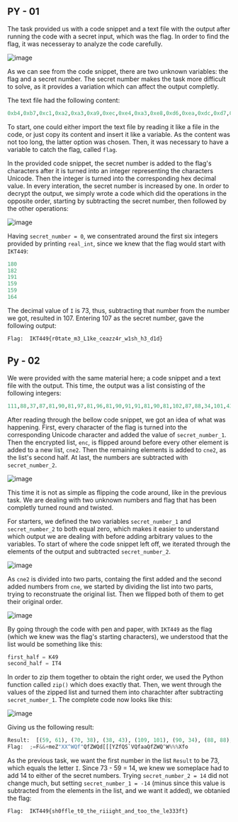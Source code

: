 ## PY - 01

The task provided us with a code snippet and a text file with the output after running the code with a secret input, which was the flag. In order to find the flag, it was necesseray to analyze the code carefully. 

![image](https://user-images.githubusercontent.com/72946914/161009970-6701dbae-d10b-41cc-9a30-3cd1018fe92b.png)

As we can see from the code snippet, there are two unknown variables: the flag and a secret number. The secret number makes the task more difficult to solve, as it provides a variation which can affect the output completly. 

The text file had the following content: 
```python
0xb4,0xb7,0xc1,0xa2,0xa3,0xa9,0xec,0xe4,0xa3,0xe8,0xd6,0xea,0xdc,0xd7,0xe6,0xad,0xda,0xc8,0xae,0xe9,0xe4,0xdf,0xe4,0xe7,0xe4,0xfe,0xff,0xba,0xf9,0xe7,0x100,0xbb,0xfe,0xf4,0xec,0xf6,0xc2,0xef,0xf5,0xc3,0xf7,0x111
```
To start, one could either import the text file by reading it like a file in the code, or just copy its content and insert it like a variable. As the content was not too long, the latter option was chosen. Then, it was necessary to have a variable to catch the flag, called `flag`. 

In the provided code snippet, the secret number is added to the flag's characters after it is turned into an integer representing the characters Unicode. Then the integer is turned into the corresponding hex decimal value. In every interation, the secret number is increased by one. In order to decrypt the output, we simply wrote a code which did the operations in the opposite order, starting by subtracting the secret number, then followed by the other operations: 

![image](https://user-images.githubusercontent.com/72946914/161015249-33c331e8-f7e8-464b-90b5-a983284a92b8.png)

Having `secret_number = 0`, we consentrated around the first six integers provided by printing `real_int`, since we knew that the flag would start with `IKT449`: 
```python
180
182
191
159
159
164 
```
The decimal value of `I` is 73, thus, subtracting that number from the number we got, resulted in 107. Entering 107 as the secret number, gave the following output: 
```python
Flag:  IKT449{r0tate_m3_L1ke_ceazz4r_w1sh_h3_d1d}
```

## Py - 02

We were provided with the same material here; a code snippet and a text file with the output. This time, the output was a list consisting of the following integers: 
```python
111,88,37,87,81,90,81,97,81,96,81,90,91,91,81,90,81,102,87,88,34,101,43,38,61,102,37,37,94,87,102,97,102,86,83,102,89,91,100,87,102,34,81,94,88,90,109,38,70,59
```
After reading through the bellow code snippet, we got an idea of what was happening. First, every character of the flag is turned into the corresponding Unicode character and added the value of `secret_number_1`. Then the encrypted list, `enc`, is flipped around before every other element is added to a new list, `cne2`. Then the remaining elements is added to `cne2`, as the list's second half. At last, the numbers are subtracted with `secret_number_2`. 

![image](https://user-images.githubusercontent.com/72946914/161036498-dcd84999-a449-4877-bcd4-4e55bce35e75.png)

This time it is not as simple as flipping the code around, like in the previous task. We are dealing with two unknown numbers and flag that has been completly turned round and twisted. 

For starters, we defined the two variables `secret_number_1` and `secret_number_2` to both equal zero, which makes it easier to understand which output we are dealing with before adding arbitrary values to the variables. To start of where the code snippet left off, we iterated through the elements of the output and subtracted `secret_number_2`. 

![image](https://user-images.githubusercontent.com/72946914/161040129-c89f599c-347c-43ec-b0ec-7a1ffcf2d023.png)

As `cne2` is divided into two parts, containg the first added and the second added numbers from `cne`, we started by dividing the list into two parts, trying to reconstruate the original list. Then we flipped both of them to get their original order. 

![image](https://user-images.githubusercontent.com/72946914/161040570-b4c471d6-349c-4175-bfc0-9a25dde042d0.png)

By going through the code with pen and paper, with `IKT449` as the flag (which we knew was the flag's starting characters), we understood that the list would be something like this:

```python
first_half = K49
second_half = IT4
```
In order to zip them together to obtain the right order, we used the Python function called `zip()` which does exactly that. Then, we went through the values of the zipped list and turned them into charachter after subtracting `secret_number_1`. The complete code now looks like this: 

![image](https://user-images.githubusercontent.com/72946914/161042062-905ea0af-4a4c-4578-b798-6601ed78a6d4.png)

Giving us the following result: 

```python
Result:  [(59, 61), (70, 38), (38, 43), (109, 101), (90, 34), (88, 88), (94, 87), (81, 102), (34, 81), (102, 90), (87, 81), (100, 91), (91, 91), (89, 90), (102, 81), (83, 96), (86, 81), (102, 97), (97, 81), (102, 90), (87, 81), (94, 87), (37, 37), (37, 88), (102, 111)]
Flag:  ;=F&&+meZ"XX^WQf"QfZWQd[[[YZfQS`VQfaaQfZWQ^W%%%Xfo
```

As the previous task, we want the first number in the list `Result` to be 73, which equals the letter `I`. Since 73 - 59 = 14, we knew we someplace had to add 14 to either of the secret numbers. Trying `secret_number_2 = 14` did not change much, but setting `secret_number_1 = -14` (minus since this value is subtracted from the elements in the list, and we want it added), we obtanied the flag: 

```python
Flag:  IKT449{sh0ffle_t0_the_riiight_and_too_the_le333ft}
```




